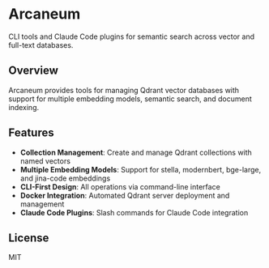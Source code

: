 # Arcaneum

CLI tools and Claude Code plugins for semantic search across vector and full-text databases.

## Overview

Arcaneum provides tools for managing Qdrant vector databases with support for multiple embedding models, semantic search, and document indexing.

## Features

- **Collection Management**: Create and manage Qdrant collections with named vectors
- **Multiple Embedding Models**: Support for stella, modernbert, bge-large, and jina-code embeddings
- **CLI-First Design**: All operations via command-line interface
- **Docker Integration**: Automated Qdrant server deployment and management
- **Claude Code Plugins**: Slash commands for Claude Code integration

## License

MIT
